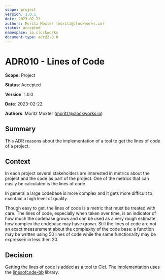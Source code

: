 ```yaml
---
scope: project
version: 1.0.1
date: 2023-02-22
authors: Moritz Moxter (moritz@clockworks.io)
status: accepted
namespace: io.clockworks
document-type: adr@2.0.0
---
```

# ADR010 - Lines of Code

**Scope**: Project

**Status**: Accepted

**Version**: 1.0.0

**Date**: 2023-02-22

**Authors**: Moritz Moxter (moritz@clockworks.io)

## Summary

This ADR reasons about the implementation of a tool to get the lines of code of a project.

## Context

In each project several stakeholders are interested in metrics about the project and the code as part of the project. One of the metrics that can easily be calculated is the lines of code. 

In general a large codebase is more complex and it gets more difficult to maintain a high level of quality.

Though easy to get, the lines of code is a metric that must be treated with care. The lines of code, especially when taken over time, is an indicator of how much the codebase grows and can be used as a very rough estimate how complex the codebase may have grown. Still the lines of code are not an exact measurement about the complexity of the code base: a function may be written using 50 lines of code while the same functionality may be expressen in less then 20. 



## Decision

Getting the lines of code is added as a tool to Clci. The implementation uses the [linesofcode-bb](https://github.com/matthewdowney/linesofcode-bb) library.